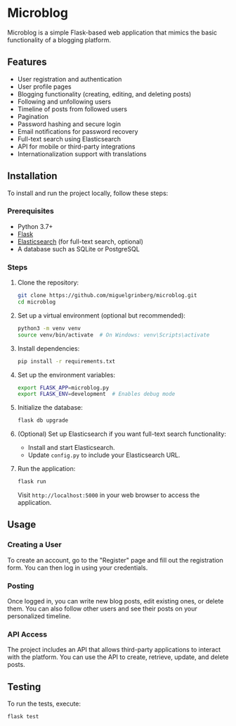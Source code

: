 # Microblog

Microblog is a simple Flask-based web application that mimics the basic functionality of a blogging platform.

## Features

- User registration and authentication
- User profile pages
- Blogging functionality (creating, editing, and deleting posts)
- Following and unfollowing users
- Timeline of posts from followed users
- Pagination
- Password hashing and secure login
- Email notifications for password recovery
- Full-text search using Elasticsearch
- API for mobile or third-party integrations
- Internationalization support with translations

## Installation

To install and run the project locally, follow these steps:

### Prerequisites

- Python 3.7+
- [Flask](https://flask.palletsprojects.com/)
- [Elasticsearch](https://www.elastic.co/elasticsearch/) (for full-text search, optional)
- A database such as SQLite or PostgreSQL

### Steps

1. Clone the repository:

    ```bash
    git clone https://github.com/miguelgrinberg/microblog.git
    cd microblog
    ```

2. Set up a virtual environment (optional but recommended):

    ```bash
    python3 -m venv venv
    source venv/bin/activate  # On Windows: venv\Scripts\activate
    ```

3. Install dependencies:

    ```bash
    pip install -r requirements.txt
    ```

4. Set up the environment variables:

    ```bash
    export FLASK_APP=microblog.py
    export FLASK_ENV=development  # Enables debug mode
    ```

5. Initialize the database:

    ```bash
    flask db upgrade
    ```

6. (Optional) Set up Elasticsearch if you want full-text search functionality:

    - Install and start Elasticsearch.
    - Update `config.py` to include your Elasticsearch URL.

7. Run the application:

    ```bash
    flask run
    ```

    Visit `http://localhost:5000` in your web browser to access the application.

## Usage

### Creating a User

To create an account, go to the "Register" page and fill out the registration form. You can then log in using your credentials.

### Posting

Once logged in, you can write new blog posts, edit existing ones, or delete them. You can also follow other users and see their posts on your personalized timeline.

### API Access

The project includes an API that allows third-party applications to interact with the platform. You can use the API to create, retrieve, update, and delete posts.

## Testing

To run the tests, execute:

```bash
flask test
